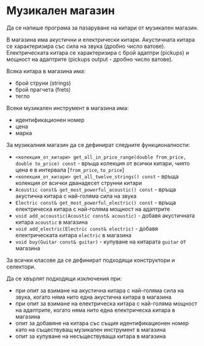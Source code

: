 Музикален магазин
=================
Да се напише програма за пазаруване на китари от музикален магазин.

В магазина има акустични и електрически китари. Акустичната китара се
характеризира със сила на звука (дробно число ватове). Електрическата китара се
характеризира с брой адаптри (pickups) и мощност на адаптрите (pickups output -
дробно число ватове).

Всяка китара в магазина има:
* брой струни (strings)
* брой прагчета (frets)
* тегло

Всеки музикален инструмент в магазина има:
* идентификационен номер
* цена
* марка

За музикалния магазин да се дефинират следните функционалности:
* `<колекция_от_китари> get_all_in_price_range(double from_price, double to_price) const` -
връща колекция от всички китари, чиято цена е в интервала [`from_price`,
`to_price`]
* `<колекция_от_китари> get_all_twelve_strings() const` - връща колекция от
всички дванадесет струнни китари
* `Acoustic const& get_most_powerful_acoustic() const` - връща акустична китара
с най-голяма сила на звука
* `Electric const& get_most_powerful_electric() const` - връща електрическа
китара с най-голяма мощност на адаптрите
* `void add_accoustic(Acoustic const& acoustic)` - добавя акустичната китара
`acoustic` в магазина
* `void add_electric(Electric const& electric)` - добавя електрическата китара
`electric` в магазина
* `void buy(Guitar const& guitar)` - купуване на китарата `guitar` от магазина

За всички класове да се дефинират подходящи конструктори и селектори.

Да се хвърлят подходящи изключения при:
* при опит за взимане на акустична китара с най-голяма сила на звука, когато
няма нито една акустична китара в магазина
* при опит за взимане на електрическа китара с най-голяма мощност на адаптрите,
когато няма нито една електрическа китара в магазина
* опит за добавяне на китара със същия идентификационен номер като на
съществуващ музикален инструмент в магазина
* опит за купуване на несъществуваща китара в магазина
